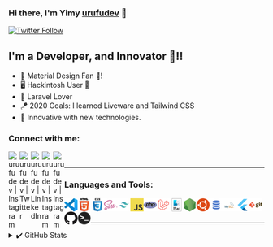 ### Hi there, I'm Yimy [urufudev][github] 👋

[![Twitter Follow](https://img.shields.io/twitter/follow/Urufu_Yimy?color=1DA1F2&logo=twitter&style=for-the-badge)](https://twitter.com/intent/follow?original_referer=https%3A%2F%2Fgithub.com%2FUrufu_Yimy&screen_name=Urufu_Yimy)

## I'm a Developer, and Innovator 🤠!!

- 🤩 Material Design Fan 🥵!
- 🖥️ Hackintosh User 🤙
- 🐘 Laravel Lover
- 🪁 2020 Goals: I learned Liveware and Tailwind CSS
- 🤿 Innovative with new technologies.

### Connect with me:

[<img align="left" alt="urufudev | Instagram" width="22px" src="https://cdn.jsdelivr.net/npm/simple-icons@v3/icons/github.svg" />][github]
[<img align="left" alt="urufudev | Twitter" width="22px" src="https://cdn.jsdelivr.net/npm/simple-icons@v3/icons/twitter.svg" />][twitter]
[<img align="left" alt="urufudev | LinkedIn" width="22px" src="https://cdn.jsdelivr.net/npm/simple-icons@v3/icons/linkedin.svg" />][linkedin]
[<img align="left" alt="urufudev | Instagram" width="22px" src="https://cdn.jsdelivr.net/npm/simple-icons@v3/icons/instagram.svg" />][instagram]
[<img align="left" alt="urufudev | Instagram" width="22px" src="https://cdn.jsdelivr.net/npm/simple-icons@v3/icons/facebook.svg" />][facebook]
<br />

---

### Languages and Tools:

<img align="left" alt="Visual Studio Code" width="26px" src="https://raw.githubusercontent.com/github/explore/80688e429a7d4ef2fca1e82350fe8e3517d3494d/topics/visual-studio-code/visual-studio-code.png" />
<img align="left" alt="HTML5" width="26px" src="https://raw.githubusercontent.com/github/explore/80688e429a7d4ef2fca1e82350fe8e3517d3494d/topics/html/html.png" />
<img align="left" alt="CSS3" width="26px" src="https://raw.githubusercontent.com/github/explore/80688e429a7d4ef2fca1e82350fe8e3517d3494d/topics/css/css.png" />
<img align="left" alt="Sass" width="26px" src="https://raw.githubusercontent.com/github/explore/80688e429a7d4ef2fca1e82350fe8e3517d3494d/topics/sass/sass.png" />
<img align="left" alt="Tailwind CSS" width="26px" src="https://raw.githubusercontent.com/github/explore/80688e429a7d4ef2fca1e82350fe8e3517d3494d/topics/tailwind/tailwind.png" />
<img align="left" alt="JavaScript" width="26px" src="https://raw.githubusercontent.com/github/explore/80688e429a7d4ef2fca1e82350fe8e3517d3494d/topics/javascript/javascript.png" />
<img align="left" alt="PHP" width="26px" src="https://raw.githubusercontent.com/github/explore/80688e429a7d4ef2fca1e82350fe8e3517d3494d/topics/php/php.png" />
<img align="left" alt="Laravel" width="26px" src="https://raw.githubusercontent.com/github/explore/80688e429a7d4ef2fca1e82350fe8e3517d3494d/topics/laravel/laravel.png" />
<img align="left" alt="MacOS" width="26px" src="https://raw.githubusercontent.com/github/explore/80688e429a7d4ef2fca1e82350fe8e3517d3494d/topics/macos/macos.png" />
<img align="left" alt="Node.js" width="26px" src="https://raw.githubusercontent.com/github/explore/80688e429a7d4ef2fca1e82350fe8e3517d3494d/topics/nodejs/nodejs.png" />
<img align="left" alt="Ubuntu" width="26px" src="https://raw.githubusercontent.com/github/explore/361e2821e2dea67711cde99c9c40ed357061cf27/topics/ubuntu/ubuntu.png" />
<img align="left" alt="SQL" width="26px" src="https://raw.githubusercontent.com/github/explore/80688e429a7d4ef2fca1e82350fe8e3517d3494d/topics/sql/sql.png" />
<img align="left" alt="MySQL" width="26px" src="https://raw.githubusercontent.com/github/explore/80688e429a7d4ef2fca1e82350fe8e3517d3494d/topics/mysql/mysql.png" />
<img align="left" alt="MongoDB" width="26px" src="https://raw.githubusercontent.com/github/explore/80688e429a7d4ef2fca1e82350fe8e3517d3494d/topics/flutter/flutter.png" />
<img align="left" alt="Git" width="26px" src="https://raw.githubusercontent.com/github/explore/80688e429a7d4ef2fca1e82350fe8e3517d3494d/topics/git/git.png" />
<img align="left" alt="GitHub" width="26px" src="https://raw.githubusercontent.com/github/explore/78df643247d429f6cc873026c0622819ad797942/topics/github/github.png" />
<img align="left" alt="Terminal" width="26px" src="https://raw.githubusercontent.com/github/explore/80688e429a7d4ef2fca1e82350fe8e3517d3494d/topics/terminal/terminal.png" />

<br />
<br />

---

<details>
  <summary>✔️ GitHub Stats</summary>

  <img align="left" alt="urufudev's GitHub Stats" src="https://github-readme-stats.codestackr.vercel.app/api?username=urufudev&show_icons=true&hide_border=true" />

</details>

[github]: https://github.com/urufudev
[twitter]: https://twitter.com/Urufu_Yimy
[instagram]: https://www.instagram.com/yimydavidhc
[linkedin]: https://www.linkedin.com/in/yimydavidhc/
[facebook]: https://www.facebook.com/urufu.d/